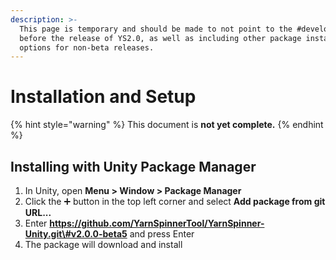 ```yaml
---
description: >-
  This page is temporary and should be made to not point to the #develop branch
  before the release of YS2.0, as well as including other package installation
  options for non-beta releases.
---
```


# Installation and Setup

{% hint style="warning" %}
This document is **not yet complete.**
{% endhint %}

## Installing with Unity Package Manager

1. In Unity, open **Menu &gt; Window &gt; Package Manager**
2. Click the ➕ button in the top left corner and select **Add package from git URL...**
3. Enter **https://github.com/YarnSpinnerTool/YarnSpinner-Unity.git\#v2.0.0-beta5** and press Enter
4. The package will download and install




